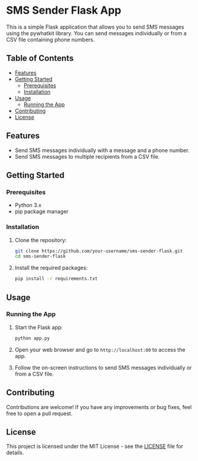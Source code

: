 # SMS Sender Flask App

This is a simple Flask application that allows you to send SMS messages using the pywhatkit library. You can send messages individually or from a CSV file containing phone numbers.

## Table of Contents

- [Features](#features)
- [Getting Started](#getting-started)
  - [Prerequisites](#prerequisites)
  - [Installation](#installation)
- [Usage](#usage)
  - [Running the App](#running-the-app)
- [Contributing](#contributing)
- [License](#license)

## Features

- Send SMS messages individually with a message and a phone number.
- Send SMS messages to multiple recipients from a CSV file.

## Getting Started

### Prerequisites

- Python 3.x
- pip package manager

### Installation

1. Clone the repository:

   ```bash
   git clone https://github.com/your-username/sms-sender-flask.git
   cd sms-sender-flask
   ```

2. Install the required packages:

   ```bash
   pip install -r requirements.txt
   ```

## Usage

### Running the App

1. Start the Flask app:

   ```bash
   python app.py
   ```

2. Open your web browser and go to `http://localhost:80` to access the app.

3. Follow the on-screen instructions to send SMS messages individually or from a CSV file.

## Contributing

Contributions are welcome! If you have any improvements or bug fixes, feel free to open a pull request.

## License

This project is licensed under the MIT License - see the [LICENSE](LICENSE) file for details.
```
